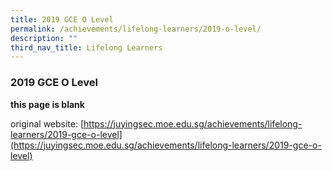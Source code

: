 ```yaml
---
title: 2019 GCE O Level
permalink: /achievements/lifelong-learners/2019-o-level/
description: ""
third_nav_title: Lifelong Learners
---
```

### **2019 GCE O Level**

**this page is blank**

original website: [https://juyingsec.moe.edu.sg/achievements/lifelong-learners/2019-gce-o-level](https://juyingsec.moe.edu.sg/achievements/lifelong-learners/2019-gce-o-level)